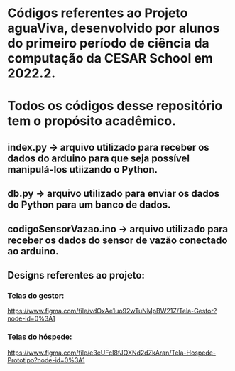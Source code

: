 # Códigos referentes ao Projeto aguaViva, desenvolvido por alunos do primeiro período de ciência da computação da CESAR School em 2022.2.
# Todos os códigos desse repositório tem o propósito acadêmico.

## index.py -> arquivo utilizado para receber os dados do arduino para que seja possível manipulá-los utiizando o Python.
## db.py -> arquivo utilizado para enviar os dados do Python para um banco de dados.
## codigoSensorVazao.ino -> arquivo utilizado para receber os dados do sensor de vazão conectado ao arduino.

## Designs referentes ao projeto:

### Telas do gestor:
https://www.figma.com/file/vdOxAe1uo92wTuNMpBW21Z/Tela-Gestor?node-id=0%3A1

### Telas do hóspede:
https://www.figma.com/file/e3eUFcI8fJQXNd2dZkAran/Tela-Hospede-Prototipo?node-id=0%3A1